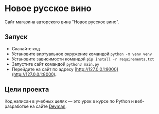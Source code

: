 # Новое русское вино

Сайт магазина авторского вина "Новое русское вино".

## Запуск

- Скачайте код
- Установите виртуальное окружение командой `python -m venv venv`
- Установите зависимости командой `pip install -r requirements.txt`
- Запустите сайт командой `python3 main.py`
- Перейдите на сайт по адресу [http://127.0.0.1:8000](http://127.0.0.1:8000).

## Цели проекта

Код написан в учебных целях — это урок в курсе по Python и веб-разработке на сайте [Devman](https://dvmn.org).
